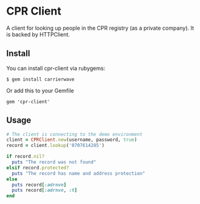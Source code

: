 CPR Client
===

A client for looking up people in the CPR registry (as a private company).
It is backed by HTTPClient.

Install
-------

You can install cpr-client via rubygems:

    $ gem install carrierwave

Or add this to your Gemfile

    gem 'cpr-client'

Usage
-----

```ruby
# The client is connecting to the demo environment
client = CPRClient.new(username, password, true)
record = client.lookup('0707614285')

if record.nil?
  puts "The record was not found"
elsif record.protected?
  puts "The record has name and address protection"
else
  puts record[:adrnvn]
  puts record[:adrnvn, :t]
end
```